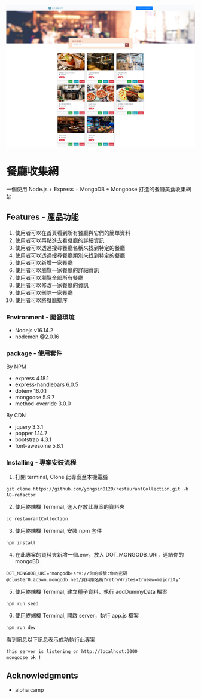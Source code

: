 ![image](./picture/restaurants%20homepage.png)

# 餐廳收集網

一個使用 Node.js + Express + MongoDB + Mongoose 打造的餐廳美食收集網站

## Features - 產品功能

1. 使用者可以在首頁看到所有餐廳與它們的簡單資料
2. 使用者可以再點進去看餐廳的詳細資訊
3. 使用者可以透過搜尋餐廳名稱來找到特定的餐廳
4. 使用者可以透過搜尋餐廳類別來找到特定的餐廳
5. 使用者可以新增一家餐廳
6. 使用者可以瀏覽一家餐廳的詳細資訊
7. 使用者可以瀏覽全部所有餐廳
8. 使用者可以修改一家餐廳的資訊
9. 使用者可以刪除一家餐廳
10. 使用者可以將餐廳排序


### Environment  - 開發環境

- Nodejs v16.14.2
- nodemon @2.0.16

### package  - 使用套件

By NPM
- express 4.18.1
- express-handlebars 6.0.5
- dotenv 16.0.1
- mongoose 5.9.7
- method-override 3.0.0

By CDN
- jquery 3.3.1
- popper 1.14.7
- bootstrap 4.3.1
- font-awesome 5.8.1

### Installing - 專案安裝流程

1. 打開 terminal, Clone 此專案至本機電腦

```
git clone https://github.com/yongsin0129/restaurantCollection.git -b A8-refactor
```

2. 使用終端機 Terminal, 進入存放此專案的資料夾

```
cd restaurantCollection
```

3. 使用終端機 Terminal, 安裝 npm 套件

```
npm install
```


4. 在此專案的資料夾新增一個.env，放入 DOT_MONGODB_URI，連結你的 mongoBD

```
DOT_MONGODB_URI='mongodb+srv://你的帳號:你的密碼@cluster0.ac5wn.mongodb.net/資料庫名稱?retryWrites=true&w=majority'
```

5. 使用終端機 Terminal, 建立種子資料，執行 addDummyData 檔案

```
npm run seed
```

6. 使用終端機 Terminal, 開啟 server，執行 app.js 檔案

```
npm run dev
```
看到訊息以下訊息表示成功執行此專案
```
this server is listening on http://localhost:3000
mongoose ok !
```


## Acknowledgments

* alpha camp
